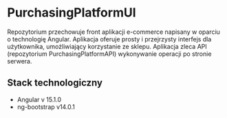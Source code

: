 # PurchasingPlatformUI

Repozytorium przechowuje front aplikacji e-commerce napisany w oparciu o technologię Angular. Aplikacja oferuje prosty i przejrzysty interfejs dla użytkownika, umożliwiający korzystanie ze sklepu. Aplikacja zleca API (repozytorium PurchasingPlatformAPI) wykonywanie operacji po stronie serwera. 

## Stack technologiczny

- Angular v 15.1.0
- ng-bootstrap v14.0.1
